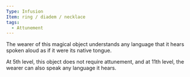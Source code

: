 ```yaml
---
Type: Infusion
Item: ring / diadem / necklace
tags:
  - Attunement
---
```

The wearer of this magical object understands any language that it hears spoken aloud as if it were its native tongue.

At 5th level, this object does not require attunement, and at 11th level, the wearer can also speak any language it hears.